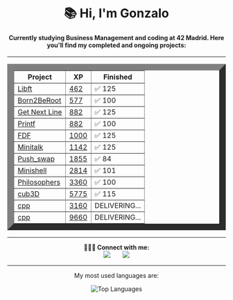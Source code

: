 <div align="center">
  <h1>📚 Hi, I'm Gonzalo</h1>
    <h4>Currently studying Business Management and coding at 42 Madrid. Here you'll find my completed and ongoing projects:</h4>
  <hr>
  <table border="15">
    <thead>
        <tr>
            <th>Project</th>
            <th>XP</th>
            <th>Finished</th>
        </tr>
    </thead>
    <tbody>
        <tr>
            <td><a href="https://github.com/titogf/Libft"> Libft</a></td>
            <td><a href="https://projects.intra.42.fr/projects/42cursus-libft">462</td>
            <td>✅ 125</td>
        </tr>
        <tr>
            <td><a href="https://github.com/titogf/Born2BeRoot"> Born2BeRoot</a></td>
            <td><a href="https://projects.intra.42.fr/projects/born2beroot">577</td>
            <td>✅ 100</td>
        </tr>
      <tr>
            <td><a href="https://github.com/titogf/Get_Next_Line"> Get Next Line</a></td>
            <td><a href="https://projects.intra.42.fr/projects/42cursus-get_next_line">882</td>
            <td>✅ 125</td>
        </tr>
      <tr>
            <td><a href="https://github.com/titogf/Ft_printf"> Printf</a></td>
            <td><a href="https://projects.intra.42.fr/projects/42cursus-ft_printf">882</td>
            <td>✅ 100</td>
        </tr>
      <tr>
            <td><a href="https://github.com/titogf/Fdf"> FDF</a></td>
            <td><a href="https://projects.intra.42.fr/projects/42cursus-fdf">1000</td>
            <td>✅ 125</td>
        </tr>
      <tr>
            <td><a href="https://github.com/titogf/Minitalk"> Minitalk</a></td>
            <td><a href="https://projects.intra.42.fr/projects/minitalk">1142</td>
            <td>✅ 125</td>
        </tr>
      <tr>
            <td><a href="https://github.com/titogf/push_swap"> Push_swap</a></td>
            <td><a href="https://projects.intra.42.fr/projects/42cursus-push_swap">1855</td>
            <td>✅ 84</td>
        </tr>
      <tr>
            <td><a href="https://github.com/titogf/minishell"> Minishell</a></td>
            <td><a href="https://projects.intra.42.fr/projects/42cursus-minishell">2814</td>
            <td>✅ 101</td>
        </tr>
      <tr>
            <td><a href="https://github.com/titogf/Philosophers"> Philosophers</a></td>
            <td><a href="https://projects.intra.42.fr/projects/42cursus-philosophers">3360</td>
            <td>✅ 100</td>
        </tr>
        <tr>
            <td><a href="https://github.com/titogf/cub3D"> cub3D</a></td>
            <td><a href="https://projects.intra.42.fr/projects/cub3d">5775</td>
            <td>✅ 115</td>
        </tr>
        <tr>
            <td><a href="https://github.com/titogf/netpractice"> cpp</a></td>
            <td><a href="https://projects.intra.42.fr/netpractice/gfernand">3160</td>
            <td>DELIVERING...</td>
        </tr>
        <tr>
            <td><a href="https://github.com/titogf/cpp"> cpp</a></td>
            <td><a href="https://projects.intra.42.fr/projects/cpp-module-04">9660</td>
            <td>DELIVERING...</td>
        </tr>
    </tbody>
</table>
  
  <hr>
  
  <b>👨🏽‍💻 Connect with me:</b> <br>
  <a href="https://www.linkedin.com/in/gonzalo-fern%C3%A1ndez-alonso-b06690230/"><img src="https://img.icons8.com/color/48/000000/linkedin.png"/></a>&nbsp;&nbsp;&nbsp;&nbsp;&nbsp;&nbsp;
  <a href="https://profile.intra.42.fr/"><img src="https://img.icons8.com/color/48/000000/42.png"/></a><br>
  
  <hr>
  
  <p>My most used languages are:</p>
  <img src="https://github-readme-stats.vercel.app/api/top-langs/?username=titogf&layout=compact" alt="Top Languages">
</div>

